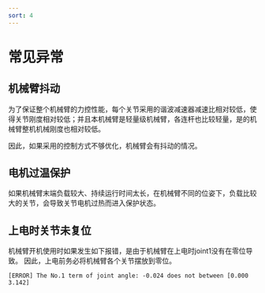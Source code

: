 ```yaml
---
sort: 4
---
```


# 常见异常

## 机械臂抖动

为了保证整个机械臂的力控性能，每个关节采用的谐波减速器减速比相对较低，使得关节刚度相对较低；并且本机械臂是轻量级机械臂，各连杆也比较轻量，是的机械臂整机机械刚度也相对较低。

因此，如果采用的控制方式不够优化，机械臂会有抖动的情况。

## 电机过温保护

如果机械臂末端负载较大、持续运行时间太长，在机械臂不同的位姿下，负载比较大的关节，会导致关节电机过热而进入保护状态。

## 上电时关节未复位

机械臂开机使用时如果发生如下报错，是由于机械臂在上电时joint1没有在零位导致。
因此，上电前务必将机械臂各个关节摆放到零位。

```
[ERROR] The No.1 term of joint angle: -0.024 does not between [0.000 3.142]
```
